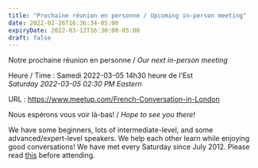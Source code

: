 ```yaml
---
title: "Prochaine réunion en personne / Upcoming in-person meeting"
date: 2022-02-26T16:36:34-05:00
expiryDate: 2022-03-12T16:30:00-05:00
draft: false
---
```


Notre prochaine réunion en personne / _Our next in-person meeting_

Heure / Time
: Samedi 2022-03-05 14h30 heure de l'Est  
  _Saturday 2022-03-05 02:30 PM Eastern_

URL
: https://www.meetup.com/French-Conversation-in-London

<!--more-->

Nous espérons vous voir là-bas! / _Hope to see you there!_

We have some beginners, lots of intermediate-level, and some advanced/expert-level speakers. We help each other learn while enjoying good conversations! We have met every Saturday since July 2012. Please read [this](/about/) before attending.
